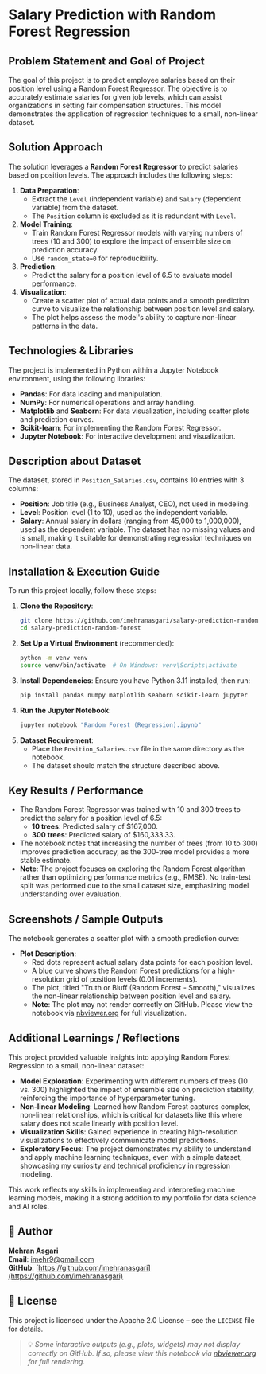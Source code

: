 # Salary Prediction with Random Forest Regression

## Problem Statement and Goal of Project
The goal of this project is to predict employee salaries based on their position level using a Random Forest Regressor. The objective is to accurately estimate salaries for given job levels, which can assist organizations in setting fair compensation structures. This model demonstrates the application of regression techniques to a small, non-linear dataset.

## Solution Approach
The solution leverages a **Random Forest Regressor** to predict salaries based on position levels. The approach includes the following steps:
1. **Data Preparation**:
   - Extract the `Level` (independent variable) and `Salary` (dependent variable) from the dataset.
   - The `Position` column is excluded as it is redundant with `Level`.
2. **Model Training**:
   - Train Random Forest Regressor models with varying numbers of trees (10 and 300) to explore the impact of ensemble size on prediction accuracy.
   - Use `random_state=0` for reproducibility.
3. **Prediction**:
   - Predict the salary for a position level of 6.5 to evaluate model performance.
4. **Visualization**:
   - Create a scatter plot of actual data points and a smooth prediction curve to visualize the relationship between position level and salary.
   - The plot helps assess the model's ability to capture non-linear patterns in the data.

## Technologies & Libraries
The project is implemented in Python within a Jupyter Notebook environment, using the following libraries:
- **Pandas**: For data loading and manipulation.
- **NumPy**: For numerical operations and array handling.
- **Matplotlib** and **Seaborn**: For data visualization, including scatter plots and prediction curves.
- **Scikit-learn**: For implementing the Random Forest Regressor.
- **Jupyter Notebook**: For interactive development and visualization.

## Description about Dataset
The dataset, stored in `Position_Salaries.csv`, contains 10 entries with 3 columns:
- **Position**: Job title (e.g., Business Analyst, CEO), not used in modeling.
- **Level**: Position level (1 to 10), used as the independent variable.
- **Salary**: Annual salary in dollars (ranging from 45,000 to 1,000,000), used as the dependent variable.
The dataset has no missing values and is small, making it suitable for demonstrating regression techniques on non-linear data.

## Installation & Execution Guide
To run this project locally, follow these steps:
1. **Clone the Repository**:
   ```bash
   git clone https://github.com/imehranasgari/salary-prediction-random-forest.git
   cd salary-prediction-random-forest
   ```
2. **Set Up a Virtual Environment** (recommended):
   ```bash
   python -m venv venv
   source venv/bin/activate  # On Windows: venv\Scripts\activate
   ```
3. **Install Dependencies**:
   Ensure you have Python 3.11 installed, then run:
   ```bash
   pip install pandas numpy matplotlib seaborn scikit-learn jupyter
   ```
4. **Run the Jupyter Notebook**:
   ```bash
   jupyter notebook "Random Forest (Regression).ipynb"
   ```
5. **Dataset Requirement**:
   - Place the `Position_Salaries.csv` file in the same directory as the notebook.
   - The dataset should match the structure described above.

## Key Results / Performance
- The Random Forest Regressor was trained with 10 and 300 trees to predict the salary for a position level of 6.5:
  - **10 trees**: Predicted salary of $167,000.
  - **300 trees**: Predicted salary of $160,333.33.
- The notebook notes that increasing the number of trees (from 10 to 300) improves prediction accuracy, as the 300-tree model provides a more stable estimate.
- **Note**: The project focuses on exploring the Random Forest algorithm rather than optimizing performance metrics (e.g., RMSE). No train-test split was performed due to the small dataset size, emphasizing model understanding over evaluation.

## Screenshots / Sample Outputs
The notebook generates a scatter plot with a smooth prediction curve:
- **Plot Description**:
  - Red dots represent actual salary data points for each position level.
  - A blue curve shows the Random Forest predictions for a high-resolution grid of position levels (0.01 increments).
  - The plot, titled "Truth or Bluff (Random Forest - Smooth)," visualizes the non-linear relationship between position level and salary.
  - **Note**: The plot may not render correctly on GitHub. Please view the notebook via [nbviewer.org](https://nbviewer.org) for full visualization.

## Additional Learnings / Reflections
This project provided valuable insights into applying Random Forest Regression to a small, non-linear dataset:
- **Model Exploration**: Experimenting with different numbers of trees (10 vs. 300) highlighted the impact of ensemble size on prediction stability, reinforcing the importance of hyperparameter tuning.
- **Non-linear Modeling**: Learned how Random Forest captures complex, non-linear relationships, which is critical for datasets like this where salary does not scale linearly with position level.
- **Visualization Skills**: Gained experience in creating high-resolution visualizations to effectively communicate model predictions.
- **Exploratory Focus**: The project demonstrates my ability to understand and apply machine learning techniques, even with a simple dataset, showcasing my curiosity and technical proficiency in regression modeling.

This work reflects my skills in implementing and interpreting machine learning models, making it a strong addition to my portfolio for data science and AI roles.

## 👤 Author
**Mehran Asgari**  
**Email**: [imehr9@gmail.com](mailto:imehr9@gmail.com)  
**GitHub**: [https://github.com/imehranasgari](https://github.com/imehranasgari)

## 📄 License
This project is licensed under the Apache 2.0 License – see the `LICENSE` file for details.

> 💡 *Some interactive outputs (e.g., plots, widgets) may not display correctly on GitHub. If so, please view this notebook via [nbviewer.org](https://nbviewer.org) for full rendering.*
